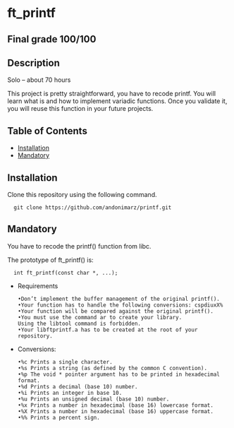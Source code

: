 # ft_printf

## Final grade 100/100
  
## Description
  Solo – about 70 hours

This project is pretty straightforward, you have to recode printf. You will learn what is and how to implement variadic functions. Once you validate it, you will reuse this function in your future projects. 

## Table of Contents

- [Installation](#installation)
- [Mandatory](#Mandatory)

## Installation

Clone this repository using the following command.

      git clone https://github.com/andonimarz/printf.git

## Mandatory

You have to recode the printf() function from libc.

The prototype of ft_printf() is:

      int ft_printf(const char *, ...);

- Requirements

      •Don’t implement the buffer management of the original printf().
      •Your function has to handle the following conversions: cspdiuxX%
      •Your function will be compared against the original printf().
      •You must use the command ar to create your library.
      Using the libtool command is forbidden.
      •Your libftprintf.a has to be created at the root of your repository.
  
- Conversions:

      •%c Prints a single character.
      •%s Prints a string (as defined by the common C convention).
      •%p The void * pointer argument has to be printed in hexadecimal format.
      •%d Prints a decimal (base 10) number.
      •%i Prints an integer in base 10.
      •%u Prints an unsigned decimal (base 10) number.
      •%x Prints a number in hexadecimal (base 16) lowercase format.
      •%X Prints a number in hexadecimal (base 16) uppercase format.
      •%% Prints a percent sign.
